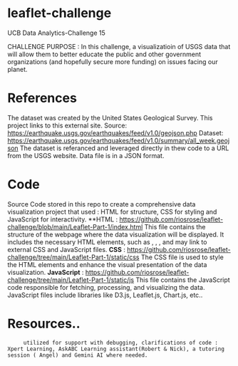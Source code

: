 # leaflet-challenge
UCB Data Analytics-Challenge 15 

CHALLENGE PURPOSE : In this challenge, a visualizatioin of USGS data that will allow them to better educate the public and other government organizations (and hopefully secure more funding) on issues facing our planet.

# References
The dataset was created by the United States Geological Survey. This project links to this external site.
Source: https://earthquake.usgs.gov/earthquakes/feed/v1.0/geojson.php 
Dataset: https://earthquake.usgs.gov/earthquakes/feed/v1.0/summary/all_week.geojson 
         The dataset is referanced and leveraged directly in thew code to a URL from the USGS website. Data file is in a JSON format. 
# Code
Source Code stored in this repo to create a comprehensive data visualization project that used : HTML for structure, CSS for styling and JavaScript for interactivity. 
**HTML : https://github.com/riosrose/leaflet-challenge/blob/main/Leaflet-Part-1/index.html
         This file contains the structure of the webpage where the data visualization will be displayed. It includes the necessary HTML elements, such as <html>, <head>, <body>, and may link to external CSS and JavaScript files.
**CSS** : https://github.com/riosrose/leaflet-challenge/tree/main/Leaflet-Part-1/static/css
          The CSS file is used to style the HTML elements and enhance the visual presentation of the data visualization.
**JavaScript** : https://github.com/riosrose/leaflet-challenge/tree/main/Leaflet-Part-1/static/js
         This file contains the JavaScript code responsible for fetching, processing, and visualizing the data. JavaScript files include libraries like D3.js, Leaflet.js, Chart.js, etc..
# Resources.. 
         utilized for support with debugging, clarifications of code : Xpert Learning, AskABC Learning assistant(Robert & Nick), a tutoring session ( Angel) and Gemini AI where needed. 
